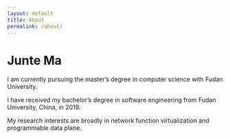 ```yaml
---
layout: default
title: About
permalink: /about/
---
```


# Junte Ma

I am currently pursuing the master’s degree in computer science with Fudan
University.

I have received my bachelor’s degree in software engineering from Fudan
University, China, in 2019.

My research interests are broadly in network function virtualization and
programmable data plane.
